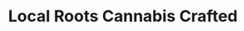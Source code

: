 ---
title: "Local Roots Cannabis Crafted"
url: /sturbridge/local-roots-cannabis-crafted/
shop: Hanf
---